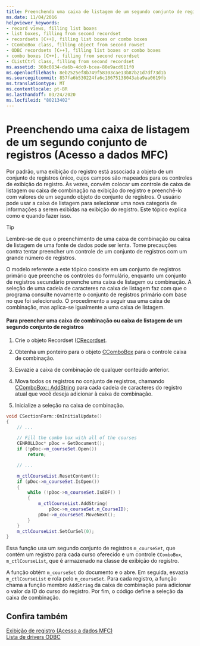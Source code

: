 ```yaml
---
title: Preenchendo uma caixa de listagem de um segundo conjunto de registros (Acesso a dados MFC)
ms.date: 11/04/2016
helpviewer_keywords:
- record views, filling list boxes
- list boxes, filling from second recordset
- recordsets [C++], filling list boxes or combo boxes
- CComboBox class, filling object from second rowset
- ODBC recordsets [C++], filling list boxes or combo boxes
- combo boxes [C++], filling from second recordset
- CListCtrl class, filling from second recordset
ms.assetid: 360c0834-da6b-4dc0-bcea-80e9acd611f0
ms.openlocfilehash: 8eb2525ef8b749f58303cae13b87b21d7df73d1b
ms.sourcegitcommit: 857fa6b530224fa6c18675138043aba9aa0619fb
ms.translationtype: MT
ms.contentlocale: pt-BR
ms.lasthandoff: 03/24/2020
ms.locfileid: "80213402"
---
```

# <a name="filling-a-list-box-from-a-second-recordset--mfc-data-access"></a>Preenchendo uma caixa de listagem de um segundo conjunto de registros (Acesso a dados MFC)

Por padrão, uma exibição do registro está associada a objeto de um conjunto de registros único, cujos campos são mapeados para os controles de exibição do registro. Às vezes, convém colocar um controle de caixa de listagem ou caixa de combinação na exibição do registro e preenchê-lo com valores de um segundo objeto do conjunto de registros. O usuário pode usar a caixa de listagem para selecionar uma nova categoria de informações a serem exibidas na exibição do registro. Este tópico explica como e quando fazer isso.

> [!TIP]
>  Lembre-se de que o preenchimento de uma caixa de combinação ou caixa de listagem de uma fonte de dados pode ser lenta. Tome precauções contra tentar preencher um controle de um conjunto de registros com um grande número de registros.

O modelo referente a este tópico consiste em um conjunto de registros primário que preenche os controles do formulário, enquanto um conjunto de registros secundário preenche uma caixa de listagem ou combinação. A seleção de uma cadeia de caracteres na caixa de listagem faz com que o programa consulte novamente o conjunto de registros primário com base no que foi selecionado. O procedimento a seguir usa uma caixa de combinação, mas aplica-se igualmente a uma caixa de listagem.

#### <a name="to-fill-a-combo-box-or-list-box-from-a-second-recordset"></a>Para preencher uma caixa de combinação ou caixa de listagem de um segundo conjunto de registros

1. Crie o objeto Recordset ([CRecordset](../mfc/reference/crecordset-class.md).

1. Obtenha um ponteiro para o objeto [CComboBox](../mfc/reference/ccombobox-class.md) para o controle caixa de combinação.

1. Esvazie a caixa de combinação de qualquer conteúdo anterior.

1. Mova todos os registros no conjunto de registros, chamando [CComboBox:: AddString](../mfc/reference/ccombobox-class.md#addstring) para cada cadeia de caracteres do registro atual que você deseja adicionar à caixa de combinação.

1. Inicialize a seleção na caixa de combinação.

```cpp
void CSectionForm::OnInitialUpdate()
{
    // ...

    // Fill the combo box with all of the courses
    CENROLLDoc* pDoc = GetDocument();
    if (!pDoc->m_courseSet.Open())
        return;

    // ...

    m_ctlCourseList.ResetContent();
    if (pDoc->m_courseSet.IsOpen())
    {
        while (!pDoc->m_courseSet.IsEOF() )
        {
            m_ctlCourseList.AddString(
                pDoc->m_courseSet.m_CourseID);
            pDoc->m_courseSet.MoveNext();
        }
    }
    m_ctlCourseList.SetCurSel(0);
}
```

Essa função usa um segundo conjunto de registros `m_courseSet`, que contém um registro para cada curso oferecido e um controle `CComboBox`, `m_ctlCourseList`, que é armazenado na classe de exibição do registro.

A função obtém `m_courseSet` do documento e o abre. Em seguida, esvazia `m_ctlCourseList` e rola pelo `m_courseSet`. Para cada registro, a função chama a função membro `AddString` da caixa de combinação para adicionar o valor da ID do curso do registro. Por fim, o código define a seleção da caixa de combinação.

## <a name="see-also"></a>Confira também

[Exibição de registro (Acesso a dados MFC)](../data/record-views-mfc-data-access.md)<br/>
[Lista de drivers ODBC](../data/odbc/odbc-driver-list.md)
